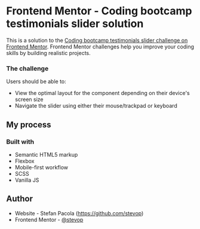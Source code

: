 # Frontend Mentor - Coding bootcamp testimonials slider solution

This is a solution to the [Coding bootcamp testimonials slider challenge on Frontend Mentor](https://www.frontendmentor.io/challenges/coding-bootcamp-testimonials-slider-4FNyLA8JL). Frontend Mentor challenges help you improve your coding skills by building realistic projects. 

### The challenge

Users should be able to:

- View the optimal layout for the component depending on their device's screen size
- Navigate the slider using either their mouse/trackpad or keyboard

## My process

### Built with

- Semantic HTML5 markup
- Flexbox
- Mobile-first workflow
- SCSS
- Vanilla JS

## Author

- Website - Stefan Pacola (https://github.com/stevop)
- Frontend Mentor - [@stevop ](https://www.frontendmentor.io/profile/stevop)